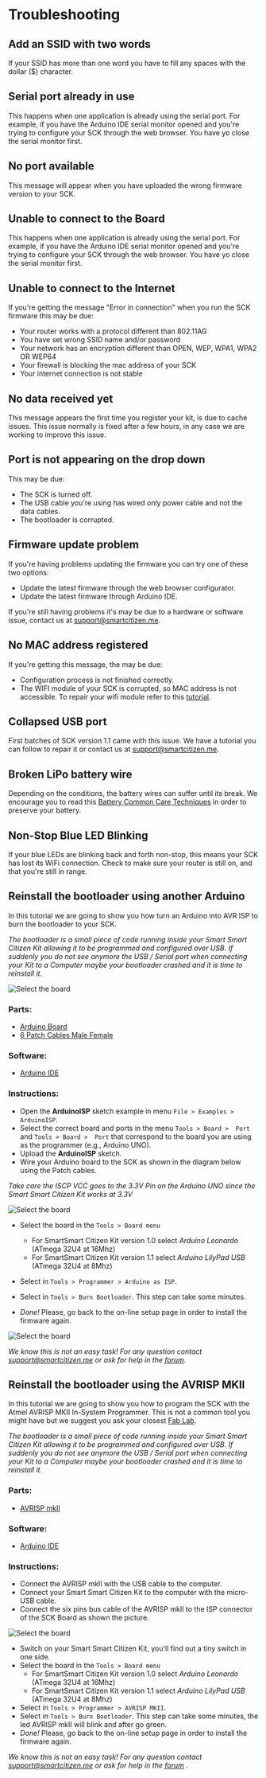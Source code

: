 Troubleshooting
===============

## Add an SSID with two words

If your SSID has more than one word you have to fill any spaces with the dollar ($) character.

## Serial port already in use

This happens when one application is already using the serial port. For example, if you have the Arduino IDE serial monitor opened and you're trying to configure your SCK through the web browser. You have yo close the serial monitor first.

## No port available

This message will appear when you have uploaded the wrong firmware version to your SCK.

## Unable to connect to the Board

This happens when one application is already using the serial port. For example, if you have the Arduino IDE serial monitor opened and you're trying to configure your SCK through the web browser. You have yo close the serial monitor first.

## Unable to connect to the Internet

If you're getting the message "Error in connection" when you run the SCK firmware this may be due:

- Your router works with a protocol different than 802.11AG
- You have set wrong SSID name and/or password
- Your network has an encryption different than OPEN, WEP, WPA1, WPA2 OR WEP64
- Your firewall is blocking the mac address of your SCK
- Your internet connection is not stable

## No data received yet

This message appears the first time you register your kit, is due to cache issues. This issue normally is fixed after a few hours, in any case we are working to improve this issue.

## Port is not appearing on the drop down

This may be due:

- The SCK is turned off.
- The USB cable you're using has wired only power cable and not the data cables.
- The bootloader is corrupted.

## Firmware update problem

If you're having problems updating the firmware you can try one of these two options:

- Update the latest firmware through the web browser configurator.
- Update the latest firmware through Arduino IDE.

If you're still having problems it's may be due to a hardware or software issue, contact us at <a href="mailto:support@smartcitizen.me">support@smartcitizen.me</a>.


## No MAC address registered

If you're getting this message, the may be due:

- Configuration process is not finished correctly.
- The WIFI module of your SCK is corrupted, so MAC address is not accessible. To repair your wifi module refer to this <a href="" target="_blank">tutorial</a>.

## Collapsed USB port

First batches of SCK version 1.1 came with this issue. We have a tutorial you can follow to repair it or contact us at <a href="mailto:support@smartcitizen.me" target="_blank">support@smartcitizen.me</a>.

## Broken LiPo battery wire

Depending on the conditions, the battery wires can suffer until its break. We encourage you to read this <a href="https://www.sparkfun.com/tutorials/241" target="_blank">Battery Common Care Techniques</a> in order to preserve your battery.

## Non-Stop Blue LED Blinking

If your blue LEDs are blinking back and forth non-stop, this means your SCK has lost its WiFi connection. Check to make sure your router is still on, and that you're still in range.

## Reinstall the bootloader using another Arduino

In this tutorial we are going to show you how turn an Arduino into AVR ISP to burn the bootloader to your SCK.

*The bootloader is a small piece of code running inside your Smart Smart Citizen Kit allowing it to be programmed and configured over USB. If suddenly you do not see anymore the USB / Serial port when connecting your Kit to a Computer maybe your bootloader crashed and it is time to reinstall it.*

![Select the board](/assets/images/sck_1/arduino-uno-isp-2.jpg)

### Parts:

- [Arduino Board](https://store.arduino.cc/product/GBX00066)
- [6 Patch Cables Male Female](http://www.seeedstudio.com/item_detail.html?p_id=1319)


### Software:

- [Arduino IDE](https://www.arduino.cc/en/Main/Software)

### Instructions:
- Open the **ArduinoISP** sketch example in menu `File > Examples > ArduinoISP`.
- Select the correct board and ports in the menu `Tools > Board >  Port` and `Tools > Board >  Port` that correspond to the board you are using as the programmer (e.g., Arduino UNO).
- Upload the **ArduinoISP** sketch.
- Wire your Arduino board to the SCK as shown in the diagram below using the Patch cables.

*Take care the ISCP VCC goes to the 3.3V Pin on the Arduino UNO since the Smart Smart Citizen Kit works at 3.3V*

![Select the board](/assets/images/sck_1/arduino-uno-isp.png)

- Select the  board in the `Tools > Board menu`

	- For SmartSmart Citizen Kit version 1.0 select *Arduino Leonardo* (ATmega 32U4 at 16Mhz)
	- For SmartSmart Citizen Kit version 1.1 select *Arduino LilyPad USB* (ATmega 32U4 at 8Mhz)

- Select in `Tools > Programmer > Arduino as ISP`.
- Select in `Tools > Burn Bootloader`. This step can take some minutes.
- *Done!* Please, go back to the on-line setup page in order to install the firmware again.

![Select the board](/assets/images/sck_1/arduino_board.png)

*We know this is not an easy task! For any question contact [support@smartcitizen.me](mailto:support@smartcitizen.me) or ask for help in the [forum](http://forum.smartcitizen.me/).*

## Reinstall the bootloader using the AVRISP MKII

In this tutorial we are going to show you how to program the SCK with the Atmel AVRISP MKII In-System Programmer. This is not a common tool you might have but we suggest you ask your closest [Fab Lab](https://www.fablabs.io/map).

*The bootloader is a small piece of code running inside your Smart Smart Citizen Kit allowing it to be programmed and configured over USB. If suddenly you do not see anymore the USB / Serial port when connecting your Kit to a Computer maybe your bootloader crashed and it is time to reinstall it.*

### Parts:

- [AVRISP mkII](http://www.atmel.com/tools/AVRISPMKII.aspx)

### Software:

- [Arduino IDE](https://www.arduino.cc/en/Main/Software)

### Instructions:

- Connect the AVRISP mkII with the USB cable to the computer.
- Connect your Smart Smart Citizen Kit to the computer with the micro-USB cable.
- Connect the six pins bus cable of the AVRISP mkII to the ISP connector of the SCK Board as shown the picture.

![Select the board](/assets/images/sck_1/atmel-isp.png)

- Switch on your Smart Smart Citizen Kit, you'll find out a tiny switch in one side.
- Select the  board in the `Tools > Board menu`
	- For SmartSmart Citizen Kit version 1.0 select *Arduino Leonardo* (ATmega 32U4 at 16Mhz)
	- For SmartSmart Citizen Kit version 1.1 select *Arduino LilyPad USB* (ATmega 32U4 at 8Mhz)
- Select in `Tools > Programmer > AVRISP MKII`.
- Select in `Tools > Burn Bootloader`. This step can take some minutes, the led  AVRISP mkII will blink and after go green.
- *Done!* Please, go back to the on-line setup page in order to install the firmware again.

*We know this is not an easy task! For any question contact [support@smartcitizen.me](mailto:support@smartcitizen.me) or ask for help in the [forum](http://forum.smartcitizen.me/) .*